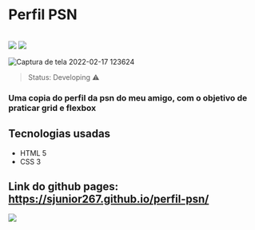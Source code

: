 <h1> Perfil PSN </h1>
<br>
<div display:flex;>
<img src="https://img.shields.io/github/license/sjunior267/Perfil-psn">
<img src="https://img.shields.io/badge/Perfil-PSN-blue">
</div> 

![Captura de tela 2022-02-17 123624](https://user-images.githubusercontent.com/47577905/154515775-10b01c07-4780-4f86-a719-370828c172c0.png)

> Status: Developing ⚠️

###  Uma copia do perfil da psn do meu amigo, com o objetivo de praticar grid e flexbox

## Tecnologias usadas

* HTML 5
* CSS 3

## Link do github pages: https://sjunior267.github.io/perfil-psn/
<img src="https://img.shields.io/badge/PlayStation-003791?style=for-the-badge&logo=playstation&logoColor=white">
